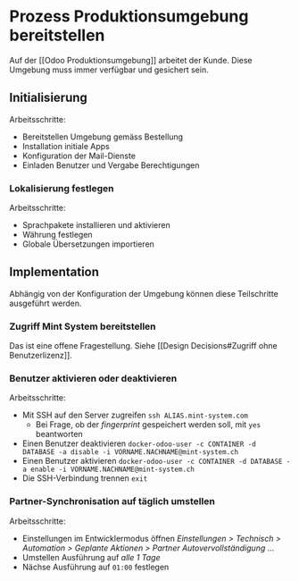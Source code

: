 # Prozess Produktionsumgebung bereitstellen

Auf der [[Odoo Produktionsumgebung]] arbeitet der Kunde. Diese Umgebung muss immer verfügbar und gesichert sein.

## Initialisierung

Arbeitsschritte:
* Bereitstellen Umgebung gemäss Bestellung
* Installation initiale Apps
* Konfiguration der Mail-Dienste
* Einladen Benutzer und Vergabe Berechtigungen

### Lokalisierung festlegen

Arbeitsschritte:
* Sprachpakete installieren und aktivieren
* Währung festlegen
* Globale Übersetzungen importieren

## Implementation

Abhängig von der Konfiguration der Umgebung können diese Teilschritte ausgeführt werden.

### Zugriff Mint System bereitstellen

Das ist eine offene Fragestellung. Siehe [[Design Decisions#Zugriff ohne Benutzerlizenz]].

### Benutzer aktivieren oder deaktivieren

Arbeitsschritte:
* Mit SSH auf den Server zugreifen `ssh ALIAS.mint-system.com`
	* Bei Frage, ob der *fingerprint* gespeichert werden soll, mit `yes` beantworten
* Einen Benutzer deaktivieren `docker-odoo-user -c CONTAINER -d DATABASE -a disable -i VORNAME.NACHNAME@mint-system.ch`
* Einen Benutzer aktivieren `docker-odoo-user -c CONTAINER -d DATABASE -a enable -i VORNAME.NACHNAME@mint-system.ch`
* Die SSH-Verbindung trennen `exit`

### Partner-Synchronisation auf täglich umstellen

Arbeitsschritte:
* Einstellungen im Entwicklermodus öffnen *Einstellungen > Technisch > Automation > Geplante Aktionen > Partner Autovervollständigung ...*
* Umstellen Ausführung auf *alle 1 Tage*
* Nächse Ausführung auf `01:00` festlegen